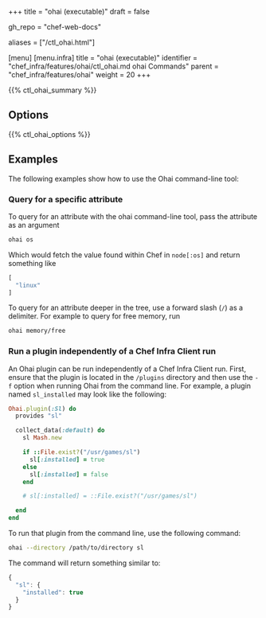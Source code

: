 +++
title = "ohai (executable)"
draft = false

gh_repo = "chef-web-docs"

aliases = ["/ctl_ohai.html"]

[menu]
  [menu.infra]
    title = "ohai (executable)"
    identifier = "chef_infra/features/ohai/ctl_ohai.md ohai Commands"
    parent = "chef_infra/features/ohai"
    weight = 20
+++

{{% ctl_ohai_summary %}}

## Options

{{% ctl_ohai_options %}}

## Examples

The following examples show how to use the Ohai command-line tool:

### Query for a specific attribute

To query for an attribute with the ohai command-line tool, pass the attribute
as an argument

```bash
ohai os
```

Which would fetch the value found within Chef in `node[:os]` and return 
something like

```javascript
[
  "linux"
]
```

To query for an attribute deeper in the tree, use a forward slash (`/`) as a
delimiter. For example to query for free memory, run

```bash
ohai memory/free
```

### Run a plugin independently of a Chef Infra Client run

An Ohai plugin can be run independently of a Chef Infra Client run.
First, ensure that the plugin is located in the `/plugins` directory and
then use the `-f` option when running Ohai from the command line. For
example, a plugin named `sl_installed` may look like the following:

```ruby
Ohai.plugin(:Sl) do
  provides "sl"

  collect_data(:default) do
    sl Mash.new

    if ::File.exist?("/usr/games/sl")
      sl[:installed] = true
    else
      sl[:installed] = false
    end

    # sl[:installed] = ::File.exist?("/usr/games/sl")

  end
end
```

To run that plugin from the command line, use the following command:

```bash
ohai --directory /path/to/directory sl
```

The command will return something similar to:

```javascript
{
  "sl": {
    "installed": true
  }
}
```
